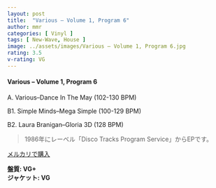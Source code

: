 ```yaml
---
layout: post
title:  "Various – Volume 1, Program 6"
author: mmr
categories: [ Vinyl ]
tags: [ New-Wave, House ]
image: ../assets/images/Various – Volume 1, Program 6.jpg
rating: 3.5
v-rating: VG
---
```


#### Various – Volume 1, Program 6

A. Various–Dance In The May (102-130 BPM)

B1. Simple Minds–Mega Simple (100-129 BPM)

B2. Laura Branigan–Gloria 3D (128 BPM)

> 1986年にレーベル「Disco Tracks Program Service」からEPです。


[メルカリで購入](https://jp.mercari.com/item/m37599452288)

<div class="mt-4 mb-4 d-flex align-items-center">
<strong class="mr-1">盤質: VG+</strong>
</div>
<div class="mt-4 mb-4 d-flex align-items-center">
<strong class="mr-1">ジャケット: VG</strong>
</div>
